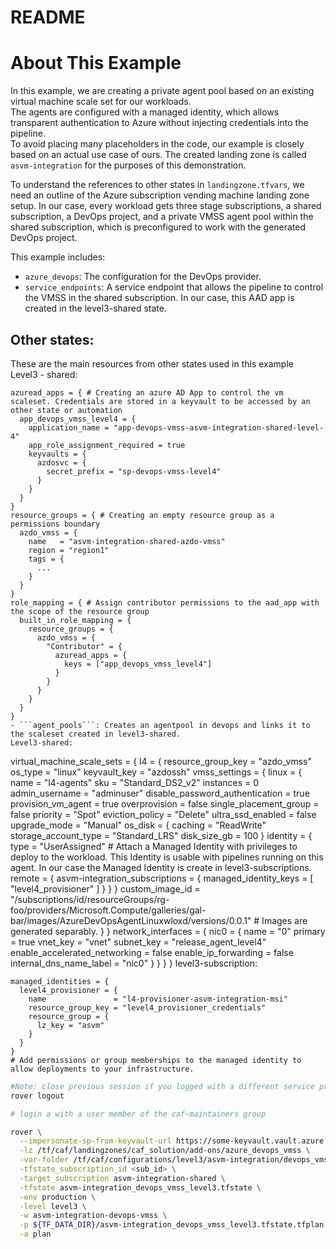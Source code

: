 # README
# About This Example
In this example, we are creating a private agent pool based on an existing virtual machine scale set for our workloads.  
The agents are configured with a managed identity, which allows transparent authentication to Azure without injecting credentials into the pipeline.  
To avoid placing many placeholders in the code, our example is closely based on an actual use case of ours. The created landing zone is called `asvm-integration` for the purposes of this demonstration.

To understand the references to other states in `landingzone.tfvars`, we need an outline of the Azure subscription vending machine landing zone setup. In our case, every workload gets three stage subscriptions, a shared subscription, a DevOps project, and a private VMSS agent pool within the shared subscription, which is preconfigured to work with the generated DevOps project.

This example includes:
- `azure_devops`: The configuration for the DevOps provider.
- `service_endpoints`: A service endpoint that allows the pipeline to control the VMSS in the shared subscription. In our case, this AAD app is created in the level3-shared state.

## Other states:
These are the main resources from other states used in this example  
Level3 - shared:
```
azuread_apps = { # Creating an azure AD App to control the vm scaleset. Credentials are stored in a keyvault to be accessed by an other state or automation
  app_devops_vmss_level4 = {
    application_name = "app-devops-vmss-asvm-integration-shared-level-4"
    app_role_assignment_required = true
    keyvaults = {
      azdosvc = {
        secret_prefix = "sp-devops-vmss-level4"
      }
    }
  }
}
resource_groups = { # Creating an empty resource group as a permissions boundary
  azdo_vmss = {
    name   = "asvm-integration-shared-azdo-vmss"
    region = "region1"
    tags = {
      ...
    }
  }
}
role_mapping = { # Assign contributor permissions to the aad_app with the scope of the resource group
  built_in_role_mapping = {
    resource_groups = {
      azdo_vmss = {
        "Contributor" = {
          azuread_apps = {
            keys = ["app_devops_vmss_level4"]
          }
        }
      }
    }
  }
}
- ```agent_pools```: Creates an agentpool in devops and links it to the scaleset created in level3-shared.
Level3-shared:
```
virtual_machine_scale_sets = {
  l4 = {
    resource_group_key = "azdo_vmss"
    os_type = "linux"
    keyvault_key = "azdossh"
    vmss_settings = {
      linux = {
        name = "l4-agents"
        sku = "Standard_DS2_v2"
        instances = 0
        admin_username = "adminuser"
        disable_password_authentication = true
        provision_vm_agent = true
        overprovision = false
        single_placement_group = false
        priority = "Spot"
        eviction_policy = "Delete"
        ultra_ssd_enabled = false
        upgrade_mode = "Manual"
        os_disk = {
          caching = "ReadWrite"
          storage_account_type = "Standard_LRS"
          disk_size_gb = 100
        }
        identity = {
          type = "UserAssigned"  # Attach a Managed Identity with privileges to deploy to the workload. This Identity is usable with pipelines running on this agent. In our case the Managed Identity is create in level3-subscriptions.
          remote = {
            asvm-integration_subscriptions = {
              managed_identity_keys = [
                "level4_provisioner"
              ]
            }
          }
        }
        custom_image_id = "/subscriptions/id/resourceGroups/rg-foo/providers/Microsoft.Compute/galleries/gal-bar/images/AzureDevOpsAgentLinuxwloxd/versions/0.0.1" # Images are generated separably.
      }
    }
    network_interfaces = {
      nic0 = {
        name = "0"
        primary = true
        vnet_key = "vnet"
        subnet_key = "release_agent_level4"
        enable_accelerated_networking = false
        enable_ip_forwarding = false
        internal_dns_name_label = "nic0"
      }
    }
  }
}
level3-subscription:

```
managed_identities = {
  level4_provisioner = {
    name               = "l4-provisioner-asvm-integration-msi"
    resource_group_key = "level4_provisioner_credentials"
    resource_group = {
      lz_key = "asvm"
    }
  }
}
# Add permissions or group memberships to the managed identity to allow deployments to your infrastructure.
```

```bash
#Note: close previous session if you logged with a different service principal using --impersonate-sp-from-keyvault-url
rover logout

# login a with a user member of the caf-maintainers group

rover \
  --impersonate-sp-from-keyvault-url https://some-keyvault.vault.azure.net/ \
  -lz /tf/caf/landingzones/caf_solution/add-ons/azure_devops_vmss \
  -var-folder /tf/caf/configurations/level3/asvm-integration/devops_vmss \
  -tfstate_subscription_id <sub_id> \
  -target_subscription asvm-integration-shared \
  -tfstate asvm-integration_devops_vmss_level3.tfstate \
  -env production \
  -level level3 \
  -w asvm-integration-devops-vmss \
  -p ${TF_DATA_DIR}/asvm-integration_devops_vmss_level3.tfstate.tfplan \
  -a plan

```
